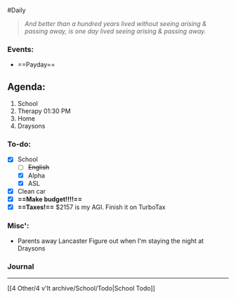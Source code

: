 #Daily
>*And better than a hundred years lived without seeing arising & passing away, is one day lived seeing arising & passing away.*
### Events:
- ==Payday==
## Agenda:
1. School
2. Therapy 01:30 PM
3. Home
4. Draysons
### To-do:
- [x] School
	- [ ] ~~English~~
	- [x] Alpha
	- [x] ASL
- [x] Clean car
- [x] **==Make budget!!!!==**
- [x] **==Taxes!==**
	$2157 is my AGI. Finish it on TurboTax
### Misc':
- Parents away
	Lancaster
Figure out when I'm staying the night at Draysons
### Journal


---
[[4 Other/4 v'lt archive/School/Todo|School Todo]]